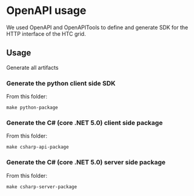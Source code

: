 # OpenAPI usage
We used OpenAPI and OpenAPITools to define and generate SDK for the HTTP interface of the HTC grid.
## Usage
Generate all artifacts
### Generate the python client side SDK
From this folder:
```shell
make python-package
```
### Generate the C# (core .NET 5.0) client side package
From this folder:
```shell
make csharp-api-package
```
### Generate the C# (core .NET 5.0) server side package 
From this folder:
```shell
make csharp-server-package
```